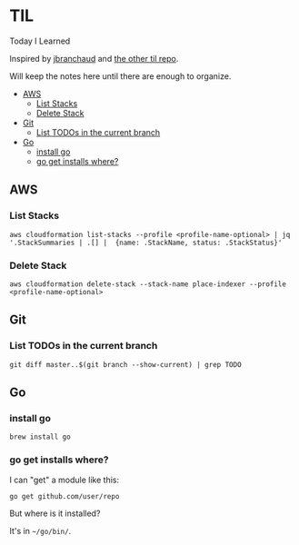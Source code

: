 # TIL <!-- omit in toc -->

Today I Learned

Inspired by [jbranchaud](https://github.com/jbranchaud/til/) and [the other til repo](/).

Will keep the notes here until there are enough to organize.

- [AWS](#aws)
  - [List Stacks](#list-stacks)
  - [Delete Stack](#delete-stack)
- [Git](#git)
  - [List TODOs in the current branch](#list-todos-in-the-current-branch)
- [Go](#go)
  - [install go](#install-go)
  - [go get installs where?](#go-get-installs-where)

## AWS

### List Stacks

```
aws cloudformation list-stacks --profile <profile-name-optional> | jq '.StackSummaries | .[] |  {name: .StackName, status: .StackStatus}'
```

### Delete Stack

```
aws cloudformation delete-stack --stack-name place-indexer --profile <profile-name-optional>
```

## Git

### List TODOs in the current branch

```
git diff master..$(git branch --show-current) | grep TODO
```

## Go

### install go

```
brew install go
```

### go get installs where?

I can "get" a module like this:

```
go get github.com/user/repo
```

But where is it installed?

It's in `~/go/bin/`.
